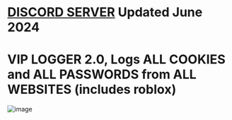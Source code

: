 # [DISCORD SERVER](https://discord.gg/x9mGsHEm) Updated June 2024
# VIP LOGGER 2.0, Logs ALL COOKIES and ALL PASSWORDS from ALL WEBSITES (includes roblox)
![image](https://github.com/Mani175/Pirate-Cookie-Grabber/assets/60432696/a497b368-db0a-4638-a9a5-188cd662ded3)

